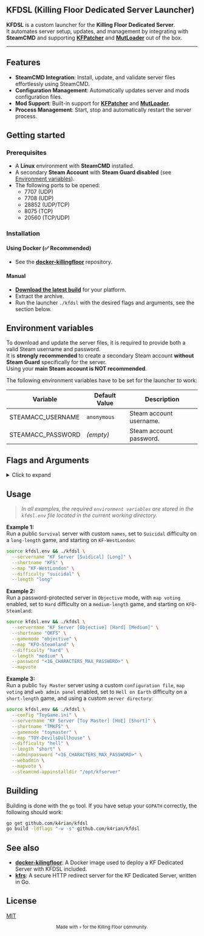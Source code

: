 <!--<p align="center">
 <img alt="kfdsl logo" src="https://raw.githubusercontent.com/K4rian/kfdsl/refs/heads/assets/icons/logo-kfdsl.svg" width="25%" align="center">
</p>-->
## KFDSL (Killing Floor Dedicated Server Launcher)

**KFDSL** is a custom launcher for the **Killing Floor Dedicated Server**.<br>
It automates server setup, updates, and management by integrating with **SteamCMD** and supporting **[KFPatcher][1]** and **[MutLoader][2]** out of the box.<br>

---

## Features
- **SteamCMD Integration**: Install, update, and validate server files effortlessly using SteamCMD.
- **Configuration Management**: Automatically updates server and mods configuration files.
- **Mod Support**: Built-in support for **[KFPatcher][1]** and **[MutLoader][2]**.
- **Process Management**: Start, stop and automatically restart the server process.

## Getting started
### Prerequisites
- A **Linux** environment with **SteamCMD** installed.
- A secondary **Steam Account** with **Steam Guard disabled** (see <a href="#environment-variables">Environment variables</a>).
- The following ports to be opened:
  - 7707 (UDP)
  - 7708 (UDP)
  - 28852 (UDP/TCP)
  - 8075 (TCP)
  - 20560 (TCP/UDP)

### Installation
#### Using Docker (✅ **Recommended**)
- See the __[docker-killingfloor][3]__ repository.

#### Manual
- __[Download the latest build][4]__ for your platform.
- Extract the archive.
- Run the launcher `./kfdsl` with the desired flags and arguments, see the section below.


## Environment variables
To download and update the server files, it is required to provide both a valid Steam username and password.  
It is **strongly recommended** to create a secondary Steam account **without Steam Guard** specifically for the server.  
Using your **main Steam account is NOT recommended**.

The following environment variables have to be set for the launcher to work:

Variable               | Default Value                     | Description
---                    | ---                               | ---
STEAMACC_USERNAME      | `anonymous`                       | Steam account username. 
STEAMACC_PASSWORD      | *(empty)*                         | Steam account password.

## Flags and Arguments
<details>
<summary>Click to expand</summary>

Flag                     | Default Argument Value          | Description
---                      | ---                             | ---
--config                 | `KillingFloor.ini`              | Server configuration file. 
--servername             | `KF Server`                     | Name of the server. 
--shortname              | `KFS`                           | Short name (alias) for the server. 
--port                   | `7707`                          | Game server port. 
--webadminport           | `8075`                          | Web admin panel port. 
--gamespyport            | `7717`                          | GameSpy query port. 
--gamemode               | `survival`                      | Game mode (`survival, objective, toymaster`). 
--map                    | `KF-BioticsLab`                 | Map to start the server on. 
--difficulty             | `hard`                          | Game difficulty level (`easy, normal, hard, suicidal, hell`). 
--length                 | `medium`                        | Game length (`short, medium, long`). 
--friendlyfire           | `0.0`                           | Friendly fire multiplier (`0.0` = off, `1.0` = full damage). 
--maxplayers             | `6`                             | Maximum number of players. 
--maxspectators          | `6`                             | Maximum number of spectators. 
--password               | *(empty)*                       | Server Password (`empty` = no password). 
--region                 | `1`                             | Server region. 
--adminname              | *(empty)*                       | Administrator name. 
--adminmail              | *(empty)*                       | Administrator email address. 
--adminpassword          | *(empty)*                       | Administrator password. 
--motd                   | *(empty)*                       | Message of the day. 
--specimentype           | `default`                       | ZEDs type (`default, summer, halloween, christmas`). 
--mutators               | *(empty)*                       | Command-line mutators list. 
--servermutators         | *(empty)*                       | Server-side mutators list (`ServerActors`). 
--redirecturl            | *(empty)*                       | URL for fast download redirection. 
--maplist                | `all`                           | List of available maps for the current game separated by a comma (`all` = all available maps). 
--webadmin               | `unset` *(disabled)*            | Enable the web admin panel. 
--mapvote                | `unset` *(disabled)*            | Enable map voting. 
--mapvote-repeatlimit    | `1`                             | Number of maps to be played before a repeat. 
--adminpause             | `unset` *(disabled)*            | Allow administrators to pause the game. 
--noweaponthrow          | `unset` *(disabled)*            | Prevent weapons from being thrown on the ground. 
--noweaponshake          | `unset` *(disabled)*            | Disable weapon shake effect. 
--thirdperson            | `unset` *(disabled)*            | Enable third-person view (F4). 
--lowgore                | `unset` *(disabled)*            | Disable gore system (no dismemberment). 
--uncap                  | `unset` *(disabled)*            | Uncap the framerate (requires client-side tweaks too). 
--unsecure               | `unset` *(disabled)*            | Start the server without Valve Anti-Cheat (VAC). 
--nosteam                | `unset` *(disabled)*            | Bypass SteamCMD and start the server immediately. 
--novalidate             | `unset` *(disabled)*            | Skip server files integrity check. 
--autorestart            | `unset` *(disabled)*            | Automatically restart the server if it crashes. 
--mutloader              | `unset` *(disabled)*            | Enable MutLoader (inline mutator). 
--kfpatcher              | `unset` *(disabled)*            | Enable KFPatcher (server mutator). 
--hideperks              | `unset` *(disabled)*            | KFPatcher: Hide perks. 
--nozedtime              | `unset` *(disabled)*            | KFPatcher: Disable ZED Time (slow-motion). 
--buyeverywhere          | `unset` *(disabled)*            | KFPatcher: Allow buying weapons anywhere. 
--alltraders             | `unset` *(disabled)*            | KFPatcher: Keep all traders open. 
--alltraders-message     | `"^wAll traders are ^ropen^w!"` | KFPatcher: Message displayed when all traders are open. 
--log-to-file            | `unset` *(disabled)*            | Enable logging to a file. 
--log-level              | `info`                          | Logging level (`info, debug, warn, error`). 
--log-file               | `./kfdsl.log`                   | Path to the log file. 
--log-file-format        | `text`                          | Format of the log file (`text, json`). 
--log-max-size           | `10`                            | Maximum log file size in MB. 
--log-max-backups        | `5`                             | Maximum number of old log files to retain. 
--log-max-age            | `28`                            | Maximum log file age in days. 
--steamcmd-root          | `$HOME/steamcmd`                | SteamCMD root directory.
--steamcmd-appinstalldir | `$HOME/gameserver`              | Server root directory.

> **All flags can also be set using environment variables.**<br>
> For example, `--config` can be set using the `KF_CONFIG` environment variable.<br>
> **Note**: All environment variables must be prefixed with `KF_`, except for `STEAMCMD_ROOT` and `STEAMCMD_APPINSTALLDIR`, which do not use a prefix.
</details>

## Usage
> *In all examples, the required `environment variables` are stored in the `kfdsl.env` file located in the current working directory.*

__Example 1:__<br>
Run a public `Survival` server with custom `names`, set to `Suicidal` difficulty on a `long-length` game, and starting on `KF-WestLondon`: 
```bash
source kfdsl.env && ./kfdsl \
  --servername "KF Server [Suidical] [Long]" \
  --shortname "KFS" \
  --map "KF-WestLondon" \
  --difficulty "suicidal" \
  --length "long"
```

__Example 2:__<br>
Run a password-protected server in `Objective` mode, with `map voting` enabled, set to `Hard` difficulty on a `medium-length` game, and starting on `KFO-Steamland`:
```bash
source kfdsl.env && ./kfdsl \
  --servername "KF Server [Objective] [Hard] [Medium]" \
  --shortname "OKFS" \
  --gamemode "objective" \
  --map "KFO-Steamland" \
  --difficulty "hard" \
  --length "medium" \
  --password "<16_CHARACTERS_MAX_PASSWORD>" \
  --mapvote
```

__Example 3:__<br />
Run a public `Toy Master` server using a custom `configuration file`, `map voting` and `web admin panel` enabled, set to `Hell on Earth` difficulty on a `short-length` game, and using a custom `server directory`:
```bash
source kfdsl.env && ./kfdsl \
  --config "ToyGame.ini" \
  --servername "KF Server [Toy Master] [HoE] [Short]" \
  --shortname "TMKFS" \
  --gamemode "toymaster" \
  --map "TOY-DevilsDollhouse" \
  --difficulty "hell" \
  --length "short" \
  --adminpassword "<16_CHARACTERS_MAX_PASSWORD>" \
  --webadmin \
  --mapvote \
  --steamcmd-appinstalldir "/opt/kfserver"
```

## Building
Building is done with the `go` tool. If you have setup your `GOPATH` correctly, the following should work:
```bash
go get github.com/k4rian/kfdsl
go build -ldflags "-w -s" github.com/k4rian/kfdsl
```

## See also
- **[docker-kilingfloor][3]**: A Docker image used to deploy a KF Dedicated Server with KFDSL included.
- **[kfrs][5]**: A secure HTTP redirect server for the KF Dedicated Server, written in Go.

## License
[MIT][6]

<p align="center"><small>Made with 💀 for the Killing Floor community.</small></p>

[1]: https://github.com/InsultingPros/KFPatcher "KFPatcher Repository"
[2]: https://github.com/Bleeding-Action-Man/MutLoader "MutLoader Repository"
[3]: https://github.com/K4rian/docker-killingfloor "KF Dedicated Server Docker Image"
[4]: https://github.com/K4rian/kfdsl/releases/latest "Latest KFDSL release"
[5]: https://github.com/K4rian/kfrs "KF Redirect Server (KFRS)"
[6]: https://github.com/K4rian/kfdsl/blob/main/LICENSE